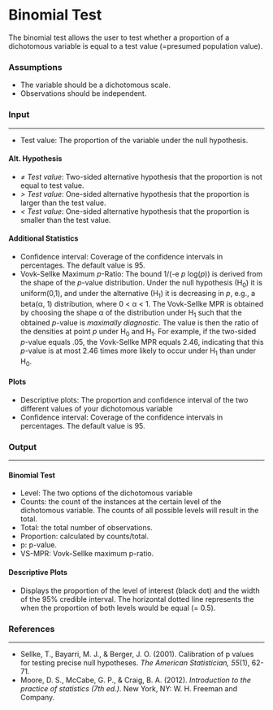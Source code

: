 Binomial Test
====
The binomial test allows the user to test whether a proportion of a dichotomous variable is equal to a test value (=presumed population value).

### Assumptions
- The variable should be a dichotomous scale.
- Observations should be independent.

### Input 
----
- Test value: The proportion of the variable under the null hypothesis.

#### Alt. Hypothesis
- *&ne; Test value*: Two-sided alternative hypothesis that the proportion is not equal to test value.
- *&gt; Test value*: One-sided alternative hypothesis that the proportion is larger than the test value.
- *&lt; Test value*: One-sided alternative hypothesis that the proportion is smaller than the test value.

#### Additional Statistics
- Confidence interval: Coverage of the confidence intervals in percentages. The default value is 95.
- Vovk-Sellke Maximum *p*-Ratio: The bound 1/(-e *p* log(*p*)) is derived from the shape of the *p*-value distribution. Under the null hypothesis (H<sub>0</sub>) it is uniform(0,1), and under the alternative (H<sub>1</sub>) it is decreasing in *p*, e.g., a beta(&#945;, 1) distribution, where 0 < &#945; < 1. The Vovk-Sellke MPR is obtained by choosing the shape &#945; of the distribution under H<sub>1</sub> such that the obtained *p*-value is *maximally diagnostic*. The value is then the ratio of the densities at point *p* under H<sub>0</sub> and H<sub>1</sub>.
For example, if the two-sided *p*-value equals .05, the Vovk-Sellke MPR equals 2.46, indicating that this *p*-value is at most 2.46 times more likely to occur under H<sub>1</sub> than under H<sub>0</sub>.

#### Plots
- Descriptive plots: The proportion and confidence interval of the two different values of your dichotomous variable
- Confidence interval: Coverage of the confidence intervals in percentages. The default value is 95.

### Output
-----------
#### Binomial Test
- Level: The two options of the dichotomous variable
- Counts: the count of the instances at the certain level of the dichotomous variable. The counts of all possible levels will result in the total.
- Total: the total number of observations.
- Proportion: calculated by counts/total.
- p: p-value.
- VS-MPR: Vovk-Sellke maximum p-ratio.

#### Descriptive Plots
- Displays the proportion of the level of interest (black dot) and the width of the 95% credible interval. The horizontal dotted line represents the when the proportion of both levels would be equal (= 0.5).

### References
---
- Sellke, T., Bayarri, M. J., & Berger, J. O. (2001). Calibration of p values for testing precise null hypotheses. *The American Statistician, 55*(1), 62-71.
- Moore, D. S., McCabe, G. P., & Craig, B. A. (2012). *Introduction to the practice of statistics (7th ed.)*. New York, NY: W. H. Freeman and Company.
